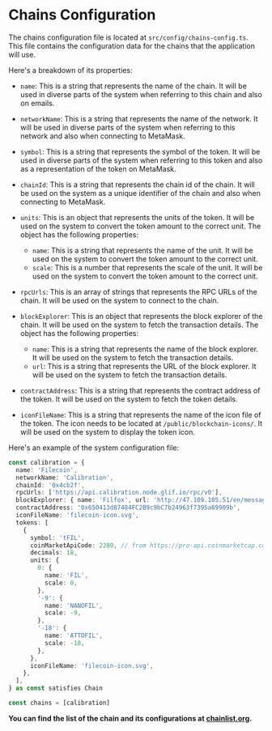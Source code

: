 # Chains Configuration

The chains configuration file is located at `src/config/chains-config.ts`. This file contains the configuration data for the chains that the application will use.

Here's a breakdown of its properties:

- `name`: This is a string that represents the name of the chain. It will be used in diverse parts of the system when referring to this chain and also on emails.

- `networkName`: This is a string that represents the name of the network. It will be used in diverse parts of the system when referring to this network and also when connecting to MetaMask.

- `symbol`: This is a string that represents the symbol of the token. It will be used in diverse parts of the system when referring to this token and also as a representation of the token on MetaMask.

- `chainId`: This is a string that represents the chain id of the chain. It will be used on the system as a unique identifier of the chain and also when connecting to MetaMask.

- `units`: This is an object that represents the units of the token. It will be used on the system to convert the token amount to the correct unit. The object has the following properties:
  - `name`: This is a string that represents the name of the unit. It will be used on the system to convert the token amount to the correct unit.
  - `scale`: This is a number that represents the scale of the unit. It will be used on the system to convert the token amount to the correct unit.

- `rpcUrls`: This is an array of strings that represents the RPC URLs of the chain. It will be used on the system to connect to the chain.

- `blockExplorer`: This is an object that represents the block explorer of the chain. It will be used on the system to fetch the transaction details. The object has the following properties:
  - `name`: This is a string that represents the name of the block explorer. It will be used on the system to fetch the transaction details.
  - `url`: This is a string that represents the URL of the block explorer. It will be used on the system to fetch the transaction details.

- `contractAddress`: This is a string that represents the contract address of the token. It will be used on the system to fetch the token details.

- `iconFileName`: This is a string that represents the name of the icon file of the token. The icon needs to be located at `/public/blockchain-icons/`. It will be used on the system to display the token icon.


Here's an example of the system configuration file:

```typescript
const calibration = {
  name: 'Filecoin',
  networkName: 'Calibration',
  chainId: '0x4cb2f',
  rpcUrls: ['https://api.calibration.node.glif.io/rpc/v0'],
  blockExplorer: { name: 'Filfox', url: 'http://47.109.105.51/en/message' },
  contractAddress: '0x650413d87484FC2B9c9bC7b24963f7395a69909b',
  iconFileName: 'filecoin-icon.svg',
  tokens: [
    {
      symbol: 'tFIL',
      coinMarketApiCode: 2280, // from https://pro-api.coinmarketcap.com/v1/cryptocurrency/map?symbol=FIL
      decimals: 18,
      units: {
        0: {
          name: 'FIL',
          scale: 0,
        },
        '-9': {
          name: 'NANOFIL',
          scale: -9,
        },
        '-18': {
          name: 'ATTOFIL',
          scale: -18,
        },
      },
      iconFileName: 'filecoin-icon.svg',
    },
  ],
} as const satisfies Chain

const chains = [calibration]
```

**You can find the list of the chain and its configurations at [chainlist.org](https://chainlist.org/).**